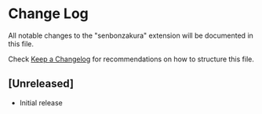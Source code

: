 # Change Log

All notable changes to the "senbonzakura" extension will be documented in this file.

Check [Keep a Changelog](http://keepachangelog.com/) for recommendations on how to structure this file.

## [Unreleased]

- Initial release
